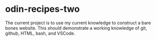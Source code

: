 # odin-recipes-two
The current project is to use my current knowledge to construct a bare bones website. This should demonstrate a working knowledge of git, github, HTML, bash, and VSCode.